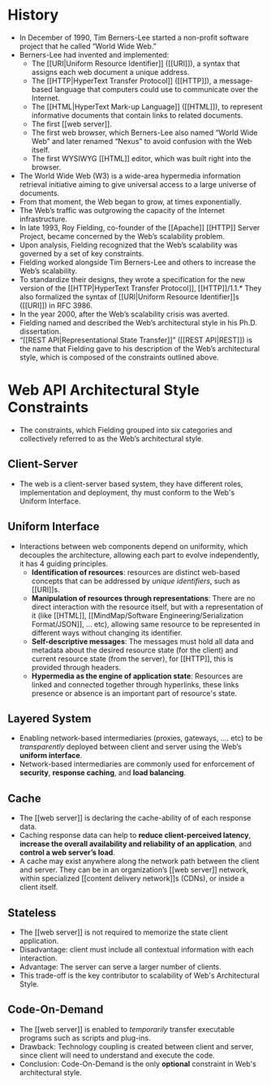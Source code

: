 # History
- In December of 1990, Tim Berners-Lee started a non-profit software project that he called “World Wide Web.”
-  Berners-Lee had invented and implemented:
	- The [[URI|Uniform Resource Identifier]] ([[URI]]), a syntax that assigns each web document a unique address.
	- The [[HTTP|HyperText Transfer Protocol]] ([[HTTP]]), a message-based language that computers could use to communicate over the Internet.
	- The [[HTML|HyperText Mark-up Language]] ([[HTML]]), to represent informative documents that contain links to related documents.
	- The first [[web server]].
	- The first web browser, which Berners-Lee also named “World Wide Web” and later renamed “Nexus” to avoid confusion with the Web itself.
	- The first WYSIWYG [[HTML]] editor, which was built right into the browser.
- The World Wide Web (W3) is a wide-area hypermedia information retrieval initiative aiming to give universal access to a large universe of documents.
- From that moment, the Web began to grow, at times exponentially.
- The Web’s traffic was outgrowing the capacity of the Internet infrastructure.
- In late 1993, Roy Fielding, co-founder of the [[Apache]] [[HTTP]] Server Project, became concerned by the Web’s scalability problem.
- Upon analysis, Fielding recognized that the Web’s scalability was governed by a set of key constraints.
- Fielding worked alongside Tim Berners-Lee and others to increase the Web’s scalability. 
- To standardize their designs, they wrote a specification for the new version of the [[HTTP|HyperText Transfer Protocol]], [[HTTP]]/1.1.* They also formalized the syntax of [[URI|Uniform Resource Identifier]]s ([[URI]]) in RFC 3986.
- In the year 2000, after the Web’s scalability crisis was averted.
- Fielding named and described the Web’s architectural style in his Ph.D. dissertation.
- “[[REST API|Representational State Transfer]]” ([[REST API|REST]]) is the name that Fielding gave to his description of the Web’s architectural style, which is composed of the constraints outlined above.
# Web API Architectural Style Constraints
- The constraints, which Fielding grouped into six categories and collectively referred to
as the Web’s architectural style.
## Client-Server
- The web is a client-server based system, they have different roles, implementation and deployment, thy must conform to the Web's Uniform Interface. 
## Uniform Interface
- Interactions between web components depend on uniformity, which decouples the architecture, allowing each part to evolve independently, it has 4 guiding principles.
	- **Identification of resources**: resources are distinct web-based concepts that can be addressed by *unique identifiers*, such as [[URI]]s.
	- **Manipulation of resources through representations**: There are no direct interaction with the resource itself, but with a representation of it (like [[HTML]], [[MindMap/Software Engineering/Serialization Format/JSON]], ... etc), allowing same resource to be represented in different ways without changing its identifier.
	- **Self-descriptive messages**: The messages must hold all data and metadata about the desired resource state (for the client) and current resource state (from the server), for [[HTTP]], this is provided through headers.
	- **Hypermedia as the engine of application state**: Resources are linked and connected together through hyperlinks, these links presence or absence is an important part of resource's state.
## Layered System
- Enabling network-based intermediaries (proxies, gateways, .... etc) to be *transparently* deployed between client and server using the Web’s **uniform interface**.
- Network-based intermediaries are commonly used for enforcement of **security**, **response caching**, and **load balancing**.
## Cache
- The [[web server]] is declaring the cache-ability of of each response data.
- Caching response data can help to **reduce client-perceived latency**, **increase the overall availability and reliability of an application**, and **control a web server’s load**.
- A cache may exist anywhere along the network path between the client and server. They can be in an organization’s [[web server]] network, within specialized [[content delivery network]]s (CDNs), or inside a client itself.
## Stateless
- The [[web server]] is not required to memorize the state client application.
- Disadvantage: client must include all contextual information with each interaction.
- Advantage: The server can serve a larger number of clients.
- This trade-off is the key contributor to scalability of Web's Architectural Style. 
## Code-On-Demand
- The [[web server]] is enabled to *temporarily* transfer executable programs such as scripts and plug-ins.
- Drawback: Technology coupling is created between client and server, since client will need to understand and execute the code.
- Conclusion: Code-On-Demand is the only **optional** constraint in Web's architectural style.